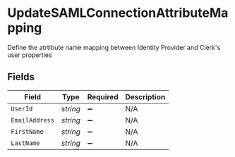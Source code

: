 # UpdateSAMLConnectionAttributeMapping

Define the atrtibute name mapping between Identity Provider and Clerk's user properties


## Fields

| Field              | Type               | Required           | Description        |
| ------------------ | ------------------ | ------------------ | ------------------ |
| `UserId`           | *string*           | :heavy_minus_sign: | N/A                |
| `EmailAddress`     | *string*           | :heavy_minus_sign: | N/A                |
| `FirstName`        | *string*           | :heavy_minus_sign: | N/A                |
| `LastName`         | *string*           | :heavy_minus_sign: | N/A                |